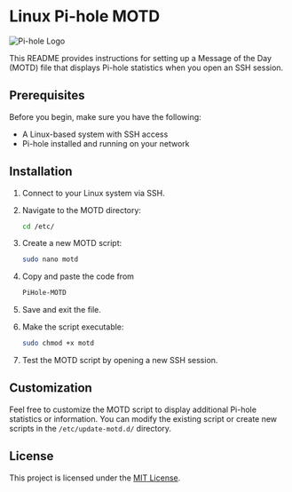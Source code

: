 # Linux Pi-hole MOTD

![Pi-hole Logo](https://wp-cdn.pi-hole.net/wp-content/uploads/2023/05/pihole-logo-horizontal-white-e1683321640117.png)

This README provides instructions for setting up a Message of the Day (MOTD) file that displays Pi-hole statistics when you open an SSH session.

## Prerequisites

Before you begin, make sure you have the following:

- A Linux-based system with SSH access
- Pi-hole installed and running on your network

## Installation

1. Connect to your Linux system via SSH.

2. Navigate to the MOTD directory:
    ```bash
    cd /etc/
    ```

3. Create a new MOTD script:
    ```bash
    sudo nano motd
    ```

4. Copy and paste the code from
    ```bash
    PiHole-MOTD
    ```

5. Save and exit the file.

6. Make the script executable:
    ```bash
    sudo chmod +x motd
    ```

7. Test the MOTD script by opening a new SSH session.

## Customization

Feel free to customize the MOTD script to display additional Pi-hole statistics or information. You can modify the existing script or create new scripts in the `/etc/update-motd.d/` directory.

## License

This project is licensed under the [MIT License](https://opensource.org/licenses/MIT).